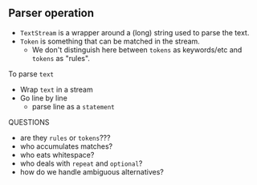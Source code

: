 Parser operation
----------------

- `TextStream` is a wrapper around a (long) string used to parse the text.
- `Token` is something that can be matched in the stream.
	- We don't distinguish here between `tokens` as keywords/etc and `tokens` as "rules".

To parse `text`
- Wrap `text` in a stream
- Go line by line
	- parse line as a `statement`



QUESTIONS
- are they `rules` or `tokens`???
- who accumulates matches?
- who eats whitespace?
- who deals with `repeat` and `optional`?
- how do we handle ambiguous alternatives?
